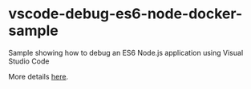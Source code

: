 # vscode-debug-es6-node-docker-sample
Sample showing how to debug an ES6 Node.js application using Visual Studio Code

More details [here](https://alexanderzeitler.com/articles/debugging-a-nodejs-es6-application-in-a-docker-container-using-visual-studio-code/).
